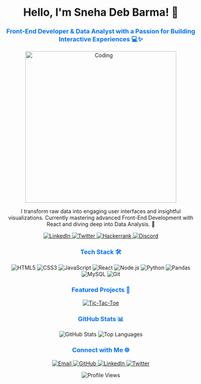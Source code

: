 <h1 align="center">Hello, I'm Sneha Deb Barma! 👋</h1>
<h3 align="center" style="color: #0070f3;">Front-End Developer & Data Analyst with a Passion for Building Interactive Experiences 💻✨</h3>

<p align="center">
  <img src="https://media.giphy.com/media/L8K62iTDkzGX6/giphy.gif" width="400" alt="Coding">
</p>

<p align="center">
  I transform raw data into engaging user interfaces and insightful visualizations. Currently mastering advanced Front-End Development with React and diving deep into Data Analysis. 🚀
</p>

<p align="center">
  <a href="https://www.linkedin.com/in/snehaDebBarma" target="_blank">
    <img src="https://img.shields.io/badge/LinkedIn-%230077B5.svg?&style=flat&logo=linkedin&logoColor=white" alt="LinkedIn" />
  </a>
  <a href="https://twitter.com/Sneha22802148" target="_blank">
    <img src="https://img.shields.io/badge/Twitter-%231DA1F2.svg?&style=flat&logo=twitter&logoColor=white" alt="Twitter" />
  </a>
  <a href="https://www.hackerrank.com/snehadebbarma2" target="_blank">
    <img src="https://img.shields.io/badge/Hackerrank-%231F8F2F.svg?&style=flat&logo=hackerrank&logoColor=white" alt="Hackerrank" />
  </a>
  <a href="https://discord.gg/snehabarma" target="_blank">
    <img src="https://img.shields.io/badge/Discord-%237289DA.svg?&style=flat&logo=discord&logoColor=white" alt="Discord" />
  </a>
</p>

<h3 align="center" style="color: #0070f3;">Tech Stack 🛠️</h3>
<p align="center">
  <img src="https://img.shields.io/badge/HTML5-%23E34F26.svg?&style=flat&logo=html5&logoColor=white" alt="HTML5" />
  <img src="https://img.shields.io/badge/CSS3-%231572B6.svg?&style=flat&logo=css3&logoColor=white" alt="CSS3" />
  <img src="https://img.shields.io/badge/JavaScript-%23F7DF1E.svg?&style=flat&logo=javascript&logoColor=black" alt="JavaScript" />
  <img src="https://img.shields.io/badge/React-%23282C34.svg?&style=flat&logo=react&logoColor=61DAFB" alt="React" />
  <img src="https://img.shields.io/badge/Node.js-%23339933.svg?&style=flat&logo=node.js&logoColor=white" alt="Node.js" />
  <img src="https://img.shields.io/badge/Python-%233B82F6.svg?&style=flat&logo=python&logoColor=white" alt="Python" />
  <img src="https://img.shields.io/badge/Pandas-%23150458.svg?&style=flat&logo=pandas&logoColor=white" alt="Pandas" />
  <img src="https://img.shields.io/badge/MySQL-%234479A1.svg?&style=flat&logo=mysql&logoColor=white" alt="MySQL" />
  <img src="https://img.shields.io/badge/Git-%23F05032.svg?&style=flat&logo=git&logoColor=white" alt="Git" />
</p>

<h3 align="center" style="color: #0070f3;">Featured Projects 🌟</h3>
<p align="center">
  <a href="https://github.com/snehaDebBarma/tic-tac-toe" target="_blank">
    <img src="https://img.shields.io/badge/Tic-Tac-Toe-%23000000.svg?&style=flat&logo=github" alt="Tic-Tac-Toe" />
  </a>
  <!-- Add more project badges or links as needed -->
</p>

<h3 align="center" style="color: #0070f3;">GitHub Stats 📊</h3>
<p align="center">
  <img src="https://github-readme-stats.vercel.app/api?username=snehaDebBarma&show_icons=true&hide_title=true&count_private=true&hide=prs&theme=radical" alt="GitHub Stats" />
  <img src="https://github-readme-stats.vercel.app/api/top-langs?username=snehadebbarma&show_icons=true&locale=en&layout=compact&theme=radical" alt="Top Languages" />
</p>

<h3 align="center" style="color: #0070f3;">Connect with Me 🌐</h3>
<p align="center">
  <a href="mailto:snehadebbarma2@gmail.com" target="_blank">
    <img src="https://img.shields.io/badge/Email-%23D14836.svg?&style=flat&logo=gmail&logoColor=white" alt="Email" />
  </a>
  <a href="https://github.com/snehadebbarma" target="_blank">
    <img src="https://img.shields.io/badge/GitHub-%23121011.svg?&style=flat&logo=github&logoColor=white" alt="GitHub" />
  </a>
  <a href="https://www.linkedin.com/in/snehaDebBarma" target="_blank">
    <img src="https://img.shields.io/badge/LinkedIn-%230077B5.svg?&style=flat&logo=linkedin&logoColor=white" alt="LinkedIn" />
  </a>
  <a href="https://twitter.com/Sneha22802148" target="_blank">
    <img src="https://img.shields.io/badge/Twitter-%231DA1F2.svg?&style=flat&logo=twitter&logoColor=white" alt="Twitter" />
  </a>
</p>

<p align="center">
  <img src="https://komarev.com/ghpvc/?username=snehadebbarma&style=flat&color=brightgreen" alt="Profile Views" />
</p>
